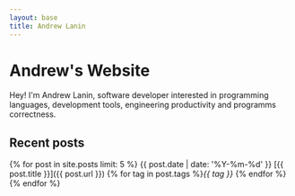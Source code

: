 ```yaml
---
layout: base
title: Andrew Lanin
---
```


# Andrew's Website

Hey! I'm Andrew Lanin, software developer interested in programming languages, development tools, engineering productivity and programms correctness.

## Recent posts

{% for post in site.posts limit: 5 %}
{{ post.date | date: '%Y-%m-%d' }} [{{ post.title }}]({{ post.url }}) {% for tag in post.tags %}*{{ tag }}* {% endfor %}
{% endfor %}
